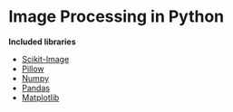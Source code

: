 # Image Processing in Python

<b>Included libraries</b>
<ul>
  <li><a href="https://scikit-image.org">Scikit-Image</a></li>
  <li><a href="https://scikit-image.org">Pillow</a></li>
  <li><a href="https://scikit-image.org">Numpy</a></li>
  <li><a href="https://scikit-image.org">Pandas</a></li>
  <li><a href="https://scikit-image.org">Matplotlib</a></li>
</ul>
